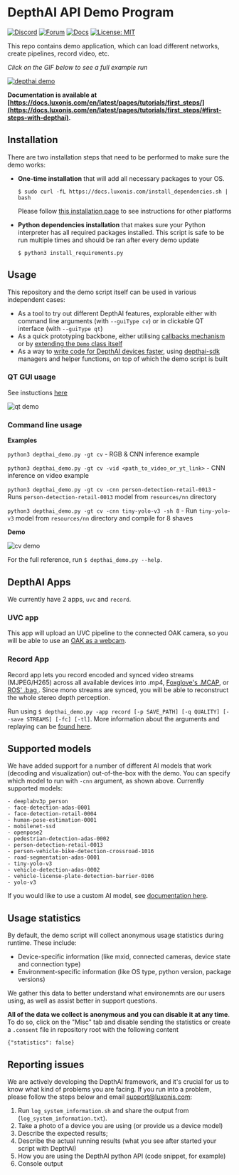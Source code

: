 # DepthAI API Demo Program

[![Discord](https://img.shields.io/discord/790680891252932659?label=Discord)](https://discord.gg/luxonis)
[![Forum](https://img.shields.io/badge/Forum-discuss-orange)](https://discuss.luxonis.com/)
[![Docs](https://img.shields.io/badge/Docs-DepthAI-yellow)](https://docs.luxonis.com)
[![License: MIT](https://img.shields.io/badge/License-MIT-green.svg)](https://opensource.org/licenses/MIT)

This repo contains demo application, which can load different networks, create pipelines, record video, etc.

_Click on the GIF below to see a full example run_

[![depthai demo](https://user-images.githubusercontent.com/5244214/142426845-82f5f8fd-ad1a-4873-97a5-2b3fcdb0ca2e.gif)](https://www.youtube.com/watch?v=sCZpsFQBffk)


__Documentation is available at [https://docs.luxonis.com/en/latest/pages/tutorials/first_steps/](https://docs.luxonis.com/en/latest/pages/tutorials/first_steps/#first-steps-with-depthai).__

## Installation

There are two installation steps that need to be performed to make sure the demo works:
- **One-time installation** that will add all necessary packages to your OS.
  ```
  $ sudo curl -fL https://docs.luxonis.com/install_dependencies.sh | bash
  ```
  Please follow [this installation page](https://docs.luxonis.com/projects/api/en/latest/install/) to see instructions for other platforms


- **Python dependencies installation** that makes sure your Python interpreter has all required packages installed.
  This script is safe to be run multiple times and should be ran after every demo update
  ```
  $ python3 install_requirements.py
  ```

## Usage

This repository and the demo script itself can be used in various independent cases:
- As a tool to try out different DepthAI features, explorable either with command line arguments (with `--guiType cv`) or in clickable QT interface (with `--guiType qt`)
- As a quick prototyping backbone, either utilising [callbacks mechanism](https://docs.luxonis.com/en/latest/pages/tutorials/first_steps/#callbacks-file) or by [extending the `Demo` class itself](https://docs.luxonis.com/en/latest/pages/tutorials/first_steps/#importing-demo-as-a-class)
- As a way to [write code for DepthAI devices faster](https://docs.luxonis.com/projects/sdk/en/latest/getting-started/#preview-color-camera), using [depthai-sdk](https://pypi.org/project/depthai-sdk/) managers and helper functions, on top of which the demo script is built

### QT GUI usage

See instuctions [here](https://docs.luxonis.com/en/latest/pages/tutorials/first_steps/#default-run)

![qt demo](https://user-images.githubusercontent.com/5244214/142722740-47e545b7-c7fe-4132-9704-ae3b47d60957.png)

### Command line usage

**Examples**

`python3 depthai_demo.py -gt cv` - RGB & CNN inference example

`python3 depthai_demo.py -gt cv -vid <path_to_video_or_yt_link>` - CNN inference on video example

`python3 depthai_demo.py -gt cv -cnn person-detection-retail-0013` - Runs `person-detection-retail-0013` model from `resources/nn` directory

`python3 depthai_demo.py -gt cv -cnn tiny-yolo-v3 -sh 8` - Run `tiny-yolo-v3` model from `resources/nn` directory and compile for 8 shaves

**Demo**

![cv demo](https://user-images.githubusercontent.com/18037362/177605180-8f327513-131d-4c31-9829-3579bd717c6a.jpg)

For the full reference, run ``$ depthai_demo.py --help``.

## DepthAI Apps

We currently have 2 apps, ``uvc`` and ``record``.

### UVC app

This app will upload an UVC pipeline to the connected OAK camera, so you will be able to use an [OAK as a webcam](https://docs.luxonis.com/en/latest/pages/oak_webcam/).

### Record App

Record app lets you record encoded and synced video streams (MJPEG/H265) across all available devices into .mp4, [Foxglove's .MCAP](https://mcap.dev/), or [ROS' .bag ](http://wiki.ros.org/rosbag). Since mono streams are synced, you will be able to reconstruct the whole stereo depth perception.

Run using ``$ depthai_demo.py -app record [-p SAVE_PATH] [-q QUALITY] [--save STREAMS] [-fc] [-tl]``. More information about the arguments and replaying can be [found here](https://github.com/luxonis/depthai-experiments/tree/master/gen2-record-replay).

## Supported models

We have added support for a number of different AI models that work (decoding and visualization) out-of-the-box with the demo. You can specify which model to run with `-cnn` argument, as shown above. Currently supported models:

```
- deeplabv3p_person
- face-detection-adas-0001
- face-detection-retail-0004
- human-pose-estimation-0001
- mobilenet-ssd
- openpose2
- pedestrian-detection-adas-0002
- person-detection-retail-0013
- person-vehicle-bike-detection-crossroad-1016
- road-segmentation-adas-0001
- tiny-yolo-v3
- vehicle-detection-adas-0002
- vehicle-license-plate-detection-barrier-0106
- yolo-v3
```

If you would like to use a custom AI model, see [documentation here](https://docs.luxonis.com/en/latest/pages/tutorials/first_steps/#using-custom-models).

## Usage statistics

By default, the demo script will collect anonymous usage statistics during runtime. These include:
- Device-specific information (like mxid, connected cameras, device state and connection type)
- Environment-specific information (like OS type, python version, package versions)

We gather this data to better understand what environemnts are our users using, as well as assist better in support questions.

**All of the data we collect is anonymous and you can disable it at any time**. To do so, click on the "Misc" tab and disable sending the statistics or create a `.consent` file in repository root with the following content

```
{"statistics": false}
```

## Reporting issues

We are actively developing the DepthAI framework, and it's crucial for us to know what kind of problems you are facing.
If you run into a problem, please follow the steps below and email support@luxonis.com:

1. Run `log_system_information.sh` and share the output from (`log_system_information.txt`).
2. Take a photo of a device you are using (or provide us a device model)
3. Describe the expected results;
4. Describe the actual running results (what you see after started your script with DepthAI)
5. How you are using the DepthAI python API (code snippet, for example)
6. Console output
